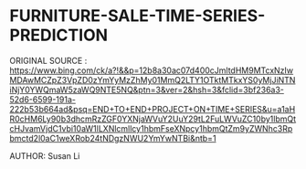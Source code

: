 # FURNITURE-SALE-TIME-SERIES-PREDICTION

ORIGINAL SOURCE : https://www.bing.com/ck/a?!&&p=12b8a30ac07d400cJmltdHM9MTcxNzIwMDAwMCZpZ3VpZD0zYmYyMzZhMy01MmQ2LTY1OTktMTkxYS0yMjJiNTNiNjY0YWQmaW5zaWQ9NTE5NQ&ptn=3&ver=2&hsh=3&fclid=3bf236a3-52d6-6599-191a-222b53b664ad&psq=END+TO+END+PROJECT+ON+TIME+SERIES&u=a1aHR0cHM6Ly90b3dhcmRzZGF0YXNjaWVuY2UuY29tL2FuLWVuZC10by1lbmQtcHJvamVjdC1vbi10aW1lLXNlcmllcy1hbmFseXNpcy1hbmQtZm9yZWNhc3Rpbmctd2l0aC1weXRob24tNDgzNWU2YmYwNTBi&ntb=1

AUTHOR:  Susan Li
